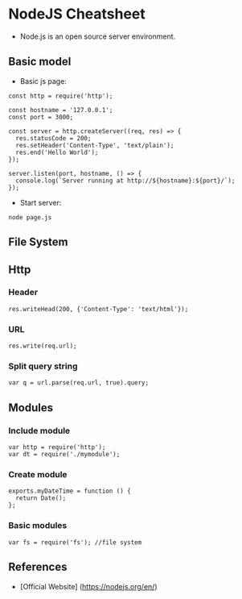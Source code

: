 # NodeJS Cheatsheet

* Node.js is an open source server environment.

## Basic model 

* Basic js page: 

```
const http = require('http');

const hostname = '127.0.0.1';
const port = 3000;

const server = http.createServer((req, res) => {
  res.statusCode = 200;
  res.setHeader('Content-Type', 'text/plain');
  res.end('Hello World');
});

server.listen(port, hostname, () => {
  console.log(`Server running at http://${hostname}:${port}/`);
});
```

* Start server:

```
node page.js
```

## File System 


## Http 

### Header
```
res.writeHead(200, {'Content-Type': 'text/html'});
```
### URL 
```
res.write(req.url);
```

### Split query string 
```
var q = url.parse(req.url, true).query;
```

## Modules 

### Include module 
```
var http = require('http');
var dt = require('./mymodule');
```

### Create module 
```
exports.myDateTime = function () {
  return Date();
};
```

### Basic modules
```
var fs = require('fs'); //file system 
```

## References

* [Official Website] (https://nodejs.org/en/)